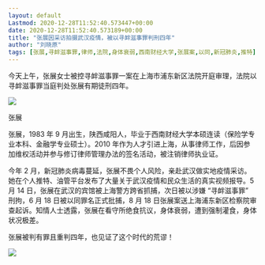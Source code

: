```yaml
---
layout: default
Lastmod: 2020-12-28T11:52:40.573447+00:00
date: 2020-12-28T11:52:40.573189+00:00
title: "张展因采访拍摄武汉疫情，被以寻衅滋事罪判刑四年"
author: "刘晓原"
tags: [张展,寻衅滋事罪,律师,法院,身体衰弱,西南财经大学,张展案,以同,新冠肺炎,推特]
---
```


今天上午，张展女士被控寻衅滋事罪一案在上海市浦东新区法院开庭审理，法院以寻衅滋事罪当庭判处张展有期徒刑四年。

![](https://images.weserv.nl/?url=https%3A//web.archive.org/web/20201228071206/https%3A//mmbiz.qpic.cn/mmbiz_jpg/ao7ILjkZYbvQ2XPlB5MTta1xKnh7WfpAG0AfSK7M7wsWPJGH2FXpg2hFPQica4V85PHla1xhwxrDUvh8RJrxGBw/640%3Fwx_fmt%3Djpeg)

张展

张展，1983 年 9 月出生，陕西咸阳人，毕业于西南财经大学本硕连读（保险学专业本科、金融学专业硕士）。2010 年作为人才引进上海，从事律师工作，后因参加维权活动并参与修订律师管理办法的签名活动，被注销律师执业证。

今年 2 月，新冠肺炎病毒蔓延，张展不畏个人风险，亲赴武汉做实地疫情采访。她在个人推特、油管平台发布了大量关于武汉疫情和民众生活的真实视频报导。5 月 14 日，张展在武汉的宾馆被上海警方跨省抓捕，次日被以涉嫌 “寻衅滋事罪” 刑拘，6 月 18 日被以同罪名正式批捕，8 月 18 日张展案送上海浦东新区检察院审查起诉。知情人士透露，张展在看守所绝食抗议，身体衰弱，遭到强制灌食，身体状况极差。

张展被判有罪且重判四年，也见证了这个时代的荒谬！

![](https://images.weserv.nl/?url=https%3A//web.archive.org/web/20201228071206/https%3A//mmbiz.qpic.cn/mmbiz_jpg/ao7ILjkZYbvQ2XPlB5MTta1xKnh7WfpAWs9plMhgawRMwJNxDksfhB3DxEKgeYkLgYALjtmbopGTH9LaYPT0BQ/640%3Fwx_fmt%3Djpeg)

